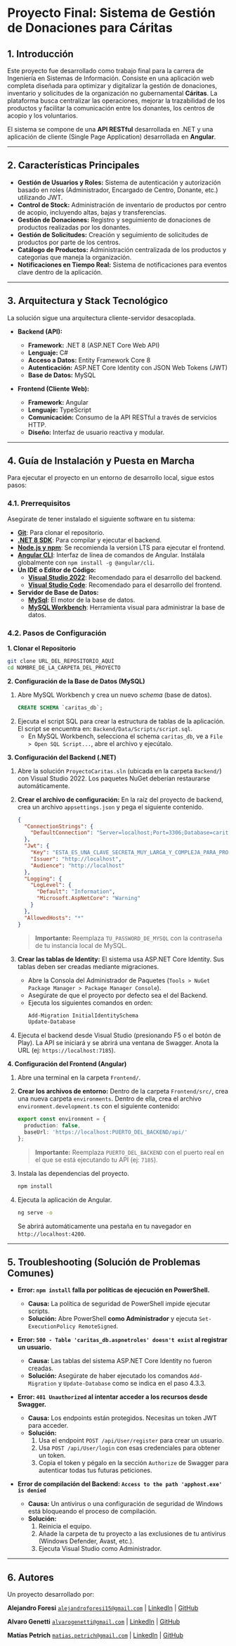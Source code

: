 # Proyecto Final: Sistema de Gestión de Donaciones para Cáritas

## 1\. Introducción

Este proyecto fue desarrollado como trabajo final para la carrera de Ingeniería en Sistemas de Información. Consiste en una aplicación web completa diseñada para optimizar y digitalizar la gestión de donaciones, inventario y solicitudes de la organización no gubernamental **Cáritas**. La plataforma busca centralizar las operaciones, mejorar la trazabilidad de los productos y facilitar la comunicación entre los donantes, los centros de acopio y los voluntarios.

El sistema se compone de una **API RESTful** desarrollada en .NET y una aplicación de cliente (Single Page Application) desarrollada en **Angular**.

-----

## 2\. Características Principales

  * **Gestión de Usuarios y Roles:** Sistema de autenticación y autorización basado en roles (Administrador, Encargado de Centro, Donante, etc.) utilizando JWT.
  * **Control de Stock:** Administración de inventario de productos por centro de acopio, incluyendo altas, bajas y transferencias.
  * **Gestión de Donaciones:** Registro y seguimiento de donaciones de productos realizadas por los donantes.
  * **Gestión de Solicitudes:** Creación y seguimiento de solicitudes de productos por parte de los centros.
  * **Catálogo de Productos:** Administración centralizada de los productos y categorías que maneja la organización.
  * **Notificaciones en Tiempo Real:** Sistema de notificaciones para eventos clave dentro de la aplicación.

-----

## 3\. Arquitectura y Stack Tecnológico

La solución sigue una arquitectura cliente-servidor desacoplada.

  * **Backend (API):**

      * **Framework:** .NET 8 (ASP.NET Core Web API)
      * **Lenguaje:** C\#
      * **Acceso a Datos:** Entity Framework Core 8
      * **Autenticación:** ASP.NET Core Identity con JSON Web Tokens (JWT)
      * **Base de Datos:** MySQL

  * **Frontend (Cliente Web):**

      * **Framework:** Angular
      * **Lenguaje:** TypeScript
      * **Comunicación:** Consumo de la API RESTful a través de servicios HTTP.
      * **Diseño:** Interfaz de usuario reactiva y modular.

-----

## 4\. Guía de Instalación y Puesta en Marcha

Para ejecutar el proyecto en un entorno de desarrollo local, sigue estos pasos:

### 4.1. Prerrequisitos

Asegúrate de tener instalado el siguiente software en tu sistema:

  * [**Git**](https://git-scm.com/): Para clonar el repositorio.
  * [**.NET 8 SDK**](https://dotnet.microsoft.com/download/dotnet/8.0): Para compilar y ejecutar el backend.
  * [**Node.js y npm**](https://nodejs.org/): Se recomienda la versión LTS para ejecutar el frontend.
  * [**Angular CLI**](https://angular.io/cli): Interfaz de línea de comandos de Angular. Instálala globalmente con `npm install -g @angular/cli`.
  * **Un IDE o Editor de Código:**
      * [**Visual Studio 2022**](https://visualstudio.microsoft.com/es/): Recomendado para el desarrollo del backend.
      * [**Visual Studio Code**](https://code.visualstudio.com/): Recomendado para el desarrollo del frontend.
  * **Servidor de Base de Datos:**
      * [**MySql**](https://www.mysql.com/): El motor de la base de datos.
      * [**MySQL Workbench**](https://dev.mysql.com/downloads/workbench/): Herramienta visual para administrar la base de datos.

### 4.2. Pasos de Configuración

**1. Clonar el Repositorio**

```bash
git clone URL_DEL_REPOSITORIO_AQUÍ
cd NOMBRE_DE_LA_CARPETA_DEL_PROYECTO
```

**2. Configuración de la Base de Datos (MySQL)**

1.  Abre MySQL Workbench y crea un nuevo *schema* (base de datos).
    ```sql
    CREATE SCHEMA `caritas_db`;
    ```
2.  Ejecuta el script SQL para crear la estructura de tablas de la aplicación. El script se encuentra en: `Backend/Data/Scripts/script.sql`.
      * En MySQL Workbench, selecciona el schema `caritas_db`, ve a `File > Open SQL Script...`, abre el archivo y ejecútalo.

**3. Configuración del Backend (.NET)**

1.  Abre la solución `ProyectoCaritas.sln` (ubicada en la carpeta `Backend/`) con Visual Studio 2022. Los paquetes NuGet deberían restaurarse automáticamente.

2.  **Crear el archivo de configuración:** En la raíz del proyecto de backend, crea un archivo `appsettings.json` y pega el siguiente contenido.

    ```json
    {
      "ConnectionStrings": {
        "DefaultConnection": "Server=localhost;Port=3306;Database=caritas_db;User=root;Password=TU_PASSWORD_DE_MYSQL;"
      },
      "Jwt": {
        "Key": "ESTA_ES_UNA_CLAVE_SECRETA_MUY_LARGA_Y_COMPLEJA_PARA_PROBAR",
        "Issuer": "http://localhost",
        "Audience": "http://localhost"
      },
      "Logging": {
        "LogLevel": {
          "Default": "Information",
          "Microsoft.AspNetCore": "Warning"
        }
      },
      "AllowedHosts": "*"
    }
    ```

    > **Importante:** Reemplaza `TU_PASSWORD_DE_MYSQL` con la contraseña de tu instancia local de MySQL.

3.  **Crear las tablas de Identity:** El sistema usa ASP.NET Core Identity. Sus tablas deben ser creadas mediante migraciones.

      * Abre la Consola del Administrador de Paquetes (`Tools > NuGet Package Manager > Package Manager Console`).
      * Asegúrate de que el proyecto por defecto sea el del Backend.
      * Ejecuta los siguientes comandos en orden:
        ```powershell
        Add-Migration InitialIdentitySchema
        Update-Database
        ```

4.  Ejecuta el backend desde Visual Studio (presionando F5 o el botón de Play). La API se iniciará y se abrirá una ventana de Swagger. Anota la URL (ej: `https://localhost:7185`).

**4. Configuración del Frontend (Angular)**

1.  Abre una terminal en la carpeta `Frontend/`.

2.  **Crear los archivos de entorno:** Dentro de la carpeta `Frontend/src/`, crea una nueva carpeta `environments`. Dentro de ella, crea el archivo `environment.development.ts` con el siguiente contenido:

    ```typescript
    export const environment = {
      production: false,
      baseUrl: 'https://localhost:PUERTO_DEL_BACKEND/api/'
    };
    ```

    > **Importante:** Reemplaza `PUERTO_DEL_BACKEND` con el puerto real en el que se está ejecutando tu API (ej: `7185`).

3.  Instala las dependencias del proyecto.

    ```bash
    npm install
    ```

4.  Ejecuta la aplicación de Angular.

    ```bash
    ng serve -o
    ```

    Se abrirá automáticamente una pestaña en tu navegador en `http://localhost:4200`.

-----

## 5\. Troubleshooting (Solución de Problemas Comunes)

  * **Error: `npm install` falla por políticas de ejecución en PowerShell.**

      * **Causa:** La política de seguridad de PowerShell impide ejecutar scripts.
      * **Solución:** Abre PowerShell **como Administrador** y ejecuta `Set-ExecutionPolicy RemoteSigned`.

  * **Error: `500 - Table 'caritas_db.aspnetroles' doesn't exist` al registrar un usuario.**

      * **Causa:** Las tablas del sistema ASP.NET Core Identity no fueron creadas.
      * **Solución:** Asegúrate de haber ejecutado los comandos `Add-Migration` y `Update-Database` como se indica en el paso 4.3.3.

  * **Error: `401 Unauthorized` al intentar acceder a los recursos desde Swagger.**

      * **Causa:** Los endpoints están protegidos. Necesitas un token JWT para acceder.
      * **Solución:**
        1.  Usa el endpoint `POST /api/User/register` para crear un usuario.
        2.  Usa `POST /api/User/login` con esas credenciales para obtener un token.
        3.  Copia el token y pégalo en la sección `Authorize` de Swagger para autenticar todas tus futuras peticiones.

  * **Error de compilación del Backend: `Access to the path 'apphost.exe' is denied`**

      * **Causa:** Un antivirus o una configuración de seguridad de Windows está bloqueando el proceso de compilación.
      * **Solución:**
        1.  Reinicia el equipo.
        2.  Añade la carpeta de tu proyecto a las exclusiones de tu antivirus (Windows Defender, Avast, etc.).
        3.  Ejecuta Visual Studio como Administrador.

-----

## 6. Autores

Un proyecto desarrollado por:

**Alejandro Foresi** [`alejandroforesi15@gmail.com`](mailto:alejandroforesi15@gmail.com) | [LinkedIn](https://www.linkedin.com/in/alejandroforesi/) | [GitHub](https://github.com/chipcasla)

**Alvaro Genetti** [`alvarogenetti@gmail.com`](mailto:alvarogenetti@gmail.com) | [LinkedIn](https://www.linkedin.com/in/alvaro-genetti/) | [GitHub](https://github.com/alvarogenetti)

**Matías Petrich** [`matias.petrich@gmail.com`](mailto:matias.petrich@gmail.com) | [LinkedIn](https://www.linkedin.com/in/matias-petrich-995a27272/) | [GitHub](https://github.com/Matiaja)

